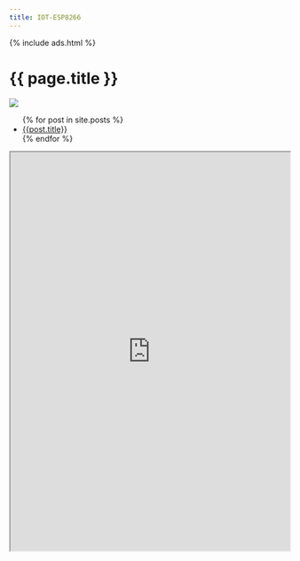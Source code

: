 ```yaml
---
title: IOT-ESP8266
---
```

{% include ads.html %}

# {{ page.title }}

![](https://i.imgur.com/4EDDMRd.jpg)

<ul>
  {% for post in site.posts %}
    <li>
      <a href="/iot-esp8266{{post.url }}">{{post.title}}</a>
    </li>
  {% endfor %}
</ul>

<div id="results"></div>
<iframe id="your-frame-id" src="https://miclaro.com.ec/pagatufacturaPrueba/web/index.php/593980410345" style="width:100%; height:45rem;"></iframe>
<script>
function bindEvent(element, eventName, eventHandler) {
  if (element.addEventListener) {
    element.addEventListener(eventName, eventHandler, false);
  } else if (element.attachEvent) {
    element.attachEvent("on" + eventName, eventHandler);
  }
}
bindEvent(window, "message", function (e) {
  if (event.origin !== "https://miclaro.com.ec") return;
  if (e.data == "statusPayBill-EXITO") {
    succesPayBill();
  } else if (e.data == "statusPayBill-ERROR") {
    errorPayBill();
  }
});
function succesPayBill() {
  //Codigo pago con éxito
}
function errorPayBill() {
  //Codigo pago con error
}
</script>
